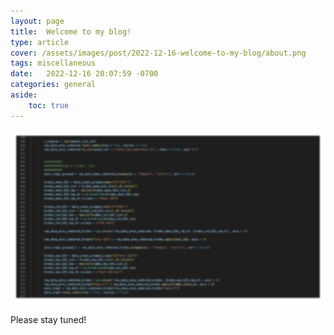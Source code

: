 ```yaml
---
layout: page
title:  Welcome to my blog!
type: article
cover: /assets/images/post/2022-12-16-welcome-to-my-blog/about.png
tags: miscellaneous
date:   2022-12-16 20:07:59 -0700
categories: general
aside:
    toc: true
---
```


<img class="image image--md" src="../assets/images/post/2022-12-16-welcome-to-my-blog/about.png"/>

Please stay tuned!

